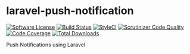 # laravel-push-notification
[![Software License](https://img.shields.io/badge/license-MIT-brightgreen.svg?style=flat-square)](LICENSE.md)
[![Build Status](https://scrutinizer-ci.com/g/webelightdev/laravel-push-notification/badges/build.png?b=master)](https://scrutinizer-ci.com/g/webelightdev/laravel-push-notification/build-status/master)
[![StyleCI](https://styleci.io/repos/68374707/shield)](https://styleci.io/repos/68374707/shield)
[![Scrutinizer Code Quality](https://scrutinizer-ci.com/g/webelightdev/laravel-push-notification/badges/quality-score.png?b=master)](https://scrutinizer-ci.com/g/webelightdev/laravel-push-notification/?branch=master)
[![Code Coverage](https://scrutinizer-ci.com/g/webelightdev/laravel-push-notification/badges/coverage.png?b=master)](https://scrutinizer-ci.com/g/webelightdev/laravel-push-notification/?branch=master)
[![Total Downloads](https://img.shields.io/packagist/dt/webelightdev/laravel-push-notification.svg?style=flat-square)](https://packagist.org/packages/webelightdev/laravel-push-notification)

Push Notifications using Laravel

